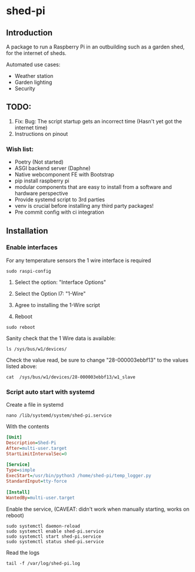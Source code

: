 # shed-pi

## Introduction

A package to run a Raspberry Pi in an outbuilding such as a garden shed, for the internet of sheds. 

Automated use cases:
- Weather station
- Garden lighting
- Security

## TODO:
1. Fix: Bug: The script startup gets an incorrect time (Hasn't yet got the internet time)
2. Instructions on pinout 

### Wish list:
- Poetry (Not started)
- ASGI backend server (Daphne)
- Native webcomponent FE with Bootstrap
- pip install raspberry pi
- modular components that are easy to install from a software and hardware perspective 
- Provide systemd script to 3rd parties 
- venv is crucial before installing any third party packages!
- Pre commit config with ci integration

## Installation

### Enable interfaces

For any temperature sensors the 1 wire interface is required

```shell
sudo raspi-config
```

1. Select the option: "Interface Options"

2. Select the Option I7: "1-Wire"

3. Agree to installing the 1-Wire script

4. Reboot
```shell
sudo reboot
```

Sanity check that the 1 Wire data is available: 

```shell
ls /sys/bus/w1/devices/
```

Check the value read, be sure to change "28-000003ebbf13" to the values listed above:
```shell
cat  /sys/bus/w1/devices/28-000003ebbf13/w1_slave
```

### Script auto start with systemd

Create a file in systemd 

```shell
nano /lib/systemd/system/shed-pi.service
````

With the contents 

```ini
[Unit]
Description=Shed-Pi
After=multi-user.target
StartLimitIntervalSec=0
 
[Service]
Type=simple
ExecStart=/usr/bin/python3 /home/shed-pi/temp_logger.py
StandardInput=tty-force
 
[Install]
WantedBy=multi-user.target
```

Enable the service, (CAVEAT: didn't work when manually starting, works on reboot) 
```shell
sudo systemctl daemon-reload
sudo systemctl enable shed-pi.service
sudo systemctl start shed-pi.service
sudo systemctl status shed-pi.service
```

Read the logs
```shell
tail -f /var/log/shed-pi.log
```


